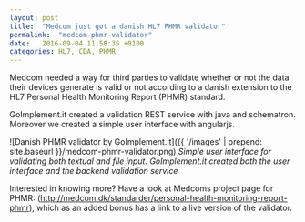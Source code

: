 ```yaml
---
layout: post
title:  "Medcom just got a danish HL7 PHMR validator"
permalink:  "medcom-phmr-validator"
date:   2016-09-04 11:58:35 +0100
categories: HL7, CDA, PHMR
---
```

Medcom needed a way for third parties to validate whether or not the data their devices generate is valid or not according to a danish extension to the HL7 Personal Health Monitoring Report (PHMR) standard.

GoImplement.it created a validation REST service with java and schematron. Moreover we created a simple user interface with angularjs.

![Danish PHMR validator by GoImplement.it]({{ '/images' | prepend: site.baseurl }}/medcom-phmr-validator.png)
*Simple user interface for validating both textual and file input.
GoImplement.it created both the user interface and the backend validation service*

Interested in knowing more? Have a look at Medcoms project page for PHMR: (http://medcom.dk/standarder/personal-health-monitoring-report-phmr), which as an added bonus has a link to a live version of the validator.

